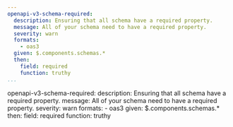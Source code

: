 ```yaml
---
openapi-v3-schema-required:
  description: Ensuring that all schema have a required property.
  message: All of your schema need to have a required property.
  severity: warn
  formats:
    - oas3
  given: $.components.schemas.*
  then:
    field: required
    function: truthy
...
```

openapi-v3-schema-required:
  description: Ensuring that all schema have a required property.
  message: All of your schema need to have a required property.
  severity: warn
  formats:
    - oas3
  given: $.components.schemas.*
  then:
    field: required
    function: truthy
